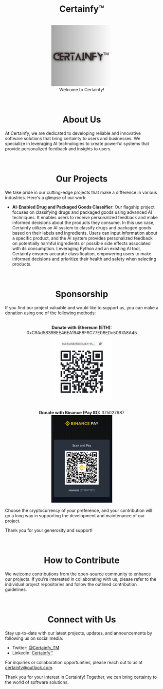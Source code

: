 <h1 align="center">
  Certainfy™
</h1>

<p align="center">
  <br>
<!-- ![Certainfy Logo](./certainfy-logo-3.png) -->
   <img width="200" src="./profile/certainfy-logo-4.png" alt="Certainfy Logo"> <br>
     Welcome to Certainfy!
</p>

<h1 align="center">
  <br>
  About Us
</h1>

At Certainfy, we are dedicated to developing reliable and innovative software solutions that bring certainty to users and businesses. We specialize in leveraging AI technologies to create powerful systems that provide personalized feedback and insights to users. 


<h1 align="center">
  <br>
  Our Projects
</h1>

We take pride in our cutting-edge projects that make a difference in various industries. Here's a glimpse of our work:

- **AI-Enabled Drug and Packaged Goods Classifier**: Our flagship project focuses on classifying drugs and packaged goods using advanced AI techniques. It enables users to receive personalized feedback and make informed decisions about the products they consume. In this use case, Certainfy utilizes an AI system to classify drugs and packaged goods based on their labels and ingredients. Users can input information about a specific product, and the AI system provides personalized feedback on potentially harmful ingredients or possible side effects associated with its consumption. Leveraging Python and an existing AI tool, Certainfy ensures accurate classification, empowering users to make informed decisions and prioritize their health and safety when selecting products.


<h1 align="center">
  <br>
  Sponsorship
</h1>

If you find our project valuable and would like to support us, you can make a donation using one of the following methods:

<!-- - **Bitcoin (BTC):** ################################### -->
<p align="center">
  <br>
   <b>Donate with Ethereum (ETH):</b> 0xC9Ad5839BEE46EA194F8F9C77E08EDc5067A8A45<br>
   <img width="200" src="./profile/certainfy-eth-qr-code.png" alt="binance-certainfy-eth-qr-code"> 
     
</p>


<p align="center">
  <br>
   <b>Donate with Binance (Pay ID):</b> 375027987<br>
   <img width="200" src="./profile/binance-pay-2.jpg" alt="binance-pay-qr-code">
     
</p>


Choose the cryptocurrency of your preference, and your contribution will go a long way in supporting the development and maintenance of our project.

Thank you for your generosity and support!


<h1 align="center">
  <br>
  How to Contribute
</h1>

We welcome contributions from the open-source community to enhance our projects. If you're interested in collaborating with us, please refer to the individual project repositories and follow the outlined contribution guidelines.

<h1 align="center">
  <br>
  Connect with Us
</h1>

Stay up-to-date with our latest projects, updates, and announcements by following us on social media:

- Twitter: [@Certainfy_TM](https://twitter.com/Certainfy_TM)
- LinkedIn: [Certainfy™](https://www.linkedin.com/company/certainfy%E2%84%A2)

For inquiries or collaboration opportunities, please reach out to us at [certainfy@outlook.com](mailto:certainfy@outlook.com).

Thank you for your interest in Certainfy! Together, we can bring certainty to the world of software solutions.

